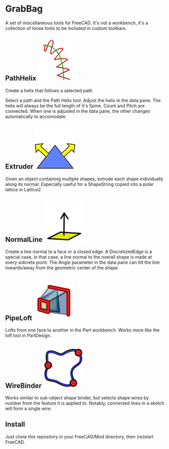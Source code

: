 # GrabBag
A set of miscellaneous tools for FreeCAD. It's not a workbench, it's a collection of loose tools to be included in custom toolbars.

## PathHelix ![PathHelix icon](/PathHelix.svg)
Create a helix that follows a selected path

Select a path and the Path Helix tool. Adjust the helix in the data pane. The helix will always be the full length of it's Spine. Count and Pitch are connected. When one is adjusted in the data pane, the other changes automatically to accomodate.

## Extruder ![Extruder icon](/Extruder.svg)
Given an object containing multiple shapes, extrude each shape individually along its normal.
Especially useful for a ShapeString copied into a polar lattice in Lattice2

## NormalLine ![NormalLine icon](/NormalLine.svg)
Create a line normal to a face or a closed edge. A DiscretizedEdge is a special case, in that case, a line normal to the overall shape is made at every sidcrete point. The Angle parameter in the data pane can tilt the line towards/away from the geometric center of the shape.

## PipeLoft ![PipeLoft icon](/PipeLoft.svg)
Lofts from one face to another in the Part workbench. Works more like the loft tool in PartDesign.

## WireBinder ![WireBinder icon](/WireBinder.svg)
Works similar to sub-object shape binder, but selects shape wires by number from the feature it is applied to. Notably, connected lines in a sketch will form a single wire.

## Install
Just clone this repository in your FreeCAD/Mod directory, then (re)start FreeCAD.
